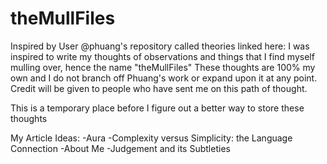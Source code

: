 # theMullFiles

Inspired by User @phuang's repository called theories linked here:
I was inspired to write my thoughts of observations and things that I find myself mulling over, hence the name "theMullFiles"
These thoughts are 100% my own and I do not branch off Phuang's work or expand upon it at any point.
Credit will be given to people who have sent me on this path of thought.

This is a temporary place before I figure out a better way to store these thoughts


My Article Ideas:
-Aura
-Complexity versus Simplicity: the Language Connection
-About Me
-Judgement and its Subtleties
